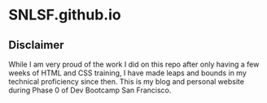 SNLSF.github.io
===============

## Disclaimer
While I am very proud of the work I did on this repo after only having a few weeks of HTML and CSS training, I have made leaps and bounds in my technical proficiency since then.  This is my blog and personal website during Phase 0 of Dev Bootcamp San Francisco. 
